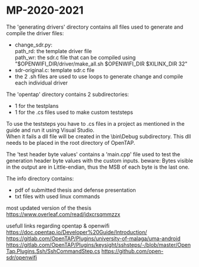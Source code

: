 # MP-2020-2021

The 'generating drivers' directory contains all files used to generate and compile the driver files:
- change_sdr.py:   
    path_rd: the template driver file   
    path_wr: the sdr.c file that can be compiled using "$OPENWIFI_DIR/driver/make_all.sh $OPENWIFI_DIR $XILINX_DIR 32"  
- sdr-original.c:
    template sdr.c file
- the 2 .sh files are used to use loops to generate change and compile each individual driver

The 'opentap' directory contains 2 subdirectories:
- 1 for the testplans 
- 1 for the .cs files used to make custom teststeps

To use the teststeps you have to .cs files in a project as mentioned in the guide and run it using Visual Studio.   
When it fails a dll file will be created in the \bin\Debug subdirectory. This dll needs to be placed in the root directory of OpenTAP.  

The 'test header byte values' contains a 'main.cpp' file used to test the generation header byte values with the custom inputs.
beware: Bytes visible in the output are in Little-endian, thus the MSB of each byte is the last one.

The info directory contains:
- pdf of submitted thesis and defense presentation
- txt files with used linux commands

most updated version of the thesis    
https://www.overleaf.com/read/jdxcrsqmmzzx  

usefull links regarding opentap & openwifi  
https://doc.opentap.io/Developer%20Guide/Introduction/    
https://gitlab.com/OpenTAP/Plugins/university-of-malaga/uma-android  
https://gitlab.com/OpenTAP/Plugins/keysight/sshsteps/-/blob/master/OpenTap.Plugins.Ssh/SshCommandStep.cs 
https://github.com/open-sdr/openwifi

